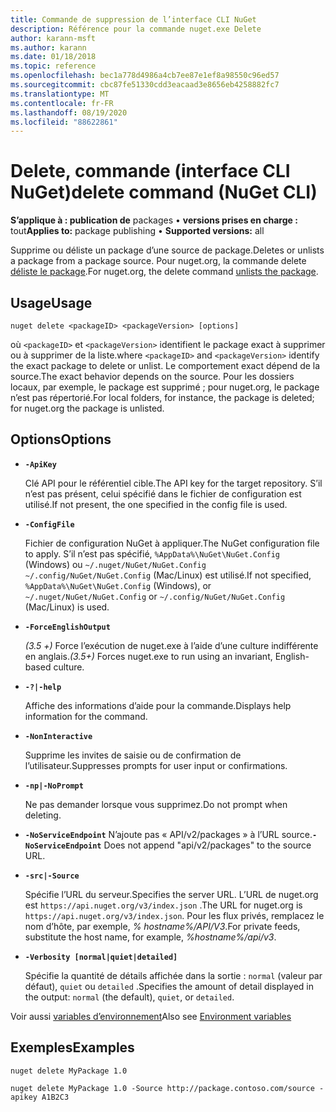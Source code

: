 ```yaml
---
title: Commande de suppression de l’interface CLI NuGet
description: Référence pour la commande nuget.exe Delete
author: karann-msft
ms.author: karann
ms.date: 01/18/2018
ms.topic: reference
ms.openlocfilehash: bec1a778d4986a4cb7ee87e1ef8a98550c96ed57
ms.sourcegitcommit: cbc87fe51330cdd3eacaad3e8656eb4258882fc7
ms.translationtype: MT
ms.contentlocale: fr-FR
ms.lasthandoff: 08/19/2020
ms.locfileid: "88622861"
---
```

# <a name="delete-command-nuget-cli"></a><span data-ttu-id="ba889-103">Delete, commande (interface CLI NuGet)</span><span class="sxs-lookup"><span data-stu-id="ba889-103">delete command (NuGet CLI)</span></span>

<span data-ttu-id="ba889-104">**S’applique à : publication de** packages &bullet; **versions prises en charge :** tout</span><span class="sxs-lookup"><span data-stu-id="ba889-104">**Applies to:** package publishing &bullet; **Supported versions:** all</span></span>

<span data-ttu-id="ba889-105">Supprime ou déliste un package d’une source de package.</span><span class="sxs-lookup"><span data-stu-id="ba889-105">Deletes or unlists a package from a package source.</span></span> <span data-ttu-id="ba889-106">Pour nuget.org, la commande delete [déliste le package](../../nuget-org/policies/deleting-packages.md).</span><span class="sxs-lookup"><span data-stu-id="ba889-106">For nuget.org, the delete command [unlists the package](../../nuget-org/policies/deleting-packages.md).</span></span>

## <a name="usage"></a><span data-ttu-id="ba889-107">Usage</span><span class="sxs-lookup"><span data-stu-id="ba889-107">Usage</span></span>

```cli
nuget delete <packageID> <packageVersion> [options]
```

<span data-ttu-id="ba889-108">où `<packageID>` et `<packageVersion>` identifient le package exact à supprimer ou à supprimer de la liste.</span><span class="sxs-lookup"><span data-stu-id="ba889-108">where `<packageID>` and `<packageVersion>` identify the exact package to delete or unlist.</span></span> <span data-ttu-id="ba889-109">Le comportement exact dépend de la source.</span><span class="sxs-lookup"><span data-stu-id="ba889-109">The exact behavior depends on the source.</span></span> <span data-ttu-id="ba889-110">Pour les dossiers locaux, par exemple, le package est supprimé ; pour nuget.org, le package n’est pas répertorié.</span><span class="sxs-lookup"><span data-stu-id="ba889-110">For local folders, for instance, the package is deleted; for nuget.org the package is unlisted.</span></span>

## <a name="options"></a><span data-ttu-id="ba889-111">Options</span><span class="sxs-lookup"><span data-stu-id="ba889-111">Options</span></span>

- **`-ApiKey`**

  <span data-ttu-id="ba889-112">Clé API pour le référentiel cible.</span><span class="sxs-lookup"><span data-stu-id="ba889-112">The API key for the target repository.</span></span> <span data-ttu-id="ba889-113">S’il n’est pas présent, celui spécifié dans le fichier de configuration est utilisé.</span><span class="sxs-lookup"><span data-stu-id="ba889-113">If not present, the one specified in the config file is used.</span></span>

- **`-ConfigFile`**

  <span data-ttu-id="ba889-114">Fichier de configuration NuGet à appliquer.</span><span class="sxs-lookup"><span data-stu-id="ba889-114">The NuGet configuration file to apply.</span></span> <span data-ttu-id="ba889-115">S’il n’est pas spécifié, `%AppData%\NuGet\NuGet.Config` (Windows) ou `~/.nuget/NuGet/NuGet.Config` `~/.config/NuGet/NuGet.Config` (Mac/Linux) est utilisé.</span><span class="sxs-lookup"><span data-stu-id="ba889-115">If not specified, `%AppData%\NuGet\NuGet.Config` (Windows), or `~/.nuget/NuGet/NuGet.Config` or `~/.config/NuGet/NuGet.Config` (Mac/Linux) is used.</span></span>

- **`-ForceEnglishOutput`**

  <span data-ttu-id="ba889-116">*(3.5 +)* Force l’exécution de nuget.exe à l’aide d’une culture indifférente en anglais.</span><span class="sxs-lookup"><span data-stu-id="ba889-116">*(3.5+)* Forces nuget.exe to run using an invariant, English-based culture.</span></span>

- **`-?|-help`**

  <span data-ttu-id="ba889-117">Affiche des informations d’aide pour la commande.</span><span class="sxs-lookup"><span data-stu-id="ba889-117">Displays help information for the command.</span></span>

- **`-NonInteractive`**

  <span data-ttu-id="ba889-118">Supprime les invites de saisie ou de confirmation de l’utilisateur.</span><span class="sxs-lookup"><span data-stu-id="ba889-118">Suppresses prompts for user input or confirmations.</span></span>

 - **`-np|-NoPrompt`**

   <span data-ttu-id="ba889-119">Ne pas demander lorsque vous supprimez.</span><span class="sxs-lookup"><span data-stu-id="ba889-119">Do not prompt when deleting.</span></span>

 - <span data-ttu-id="ba889-120">**`-NoServiceEndpoint`** N’ajoute pas « API/v2/packages » à l’URL source.</span><span class="sxs-lookup"><span data-stu-id="ba889-120">**`-NoServiceEndpoint`** Does not append "api/v2/packages" to the source URL.</span></span>

- **`-src|-Source`**

  <span data-ttu-id="ba889-121">Spécifie l’URL du serveur.</span><span class="sxs-lookup"><span data-stu-id="ba889-121">Specifies the server URL.</span></span> <span data-ttu-id="ba889-122">L’URL de nuget.org est `https://api.nuget.org/v3/index.json` .</span><span class="sxs-lookup"><span data-stu-id="ba889-122">The URL for nuget.org is `https://api.nuget.org/v3/index.json`.</span></span> <span data-ttu-id="ba889-123">Pour les flux privés, remplacez le nom d’hôte, par exemple, *% hostname%/API/V3*.</span><span class="sxs-lookup"><span data-stu-id="ba889-123">For private feeds, substitute the host name, for example, *%hostname%/api/v3*.</span></span>

- **`-Verbosity [normal|quiet|detailed]`**

  <span data-ttu-id="ba889-124">Spécifie la quantité de détails affichée dans la sortie : `normal` (valeur par défaut), `quiet` ou `detailed` .</span><span class="sxs-lookup"><span data-stu-id="ba889-124">Specifies the amount of detail displayed in the output: `normal` (the default), `quiet`, or `detailed`.</span></span>

<span data-ttu-id="ba889-125">Voir aussi [variables d’environnement](cli-ref-environment-variables.md)</span><span class="sxs-lookup"><span data-stu-id="ba889-125">Also see [Environment variables](cli-ref-environment-variables.md)</span></span>

## <a name="examples"></a><span data-ttu-id="ba889-126">Exemples</span><span class="sxs-lookup"><span data-stu-id="ba889-126">Examples</span></span>

```cli
nuget delete MyPackage 1.0

nuget delete MyPackage 1.0 -Source http://package.contoso.com/source -apikey A1B2C3
```
